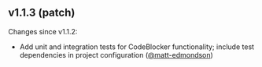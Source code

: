 ## v1.1.3 (patch)

Changes since v1.1.2:

- Add unit and integration tests for CodeBlocker functionality; include test dependencies in project configuration ([@matt-edmondson](https://github.com/matt-edmondson))
